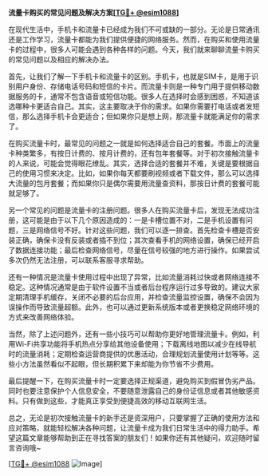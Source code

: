 **流量卡购买的常见问题及解决方案[[TG💪+ @esim1088](https://t.me/s/esim1088)]**

在现代生活中，手机卡和流量卡已经成为我们不可或缺的一部分。无论是日常通讯还是工作学习，流量卡都能为我们提供便捷的网络服务。然而，在购买和使用流量卡的过程中，很多人可能会遇到各种各样的问题。今天，我们就来聊聊流量卡购买的常见问题以及相应的解决办法。

首先，让我们了解一下手机卡和流量卡的区别。手机卡，也就是SIM卡，是用于识别用户身份、存储电话号码和短信的卡片。而流量卡则是一种专门用于提供移动数据服务的卡，通常不包含语音或短信功能。很多人在选择时会感到困惑，不知道该选哪种卡更适合自己。其实，这主要取决于你的需求。如果你需要打电话或者发短信，那么选择手机卡会更适合；但如果你只是想上网，那流量卡就能满足你的需求了。

在购买流量卡时，最常见的问题之一就是如何选择适合自己的套餐。市面上的流量卡种类繁多，有按日计费的、按月计费的，还有包年套餐等。对于初次接触流量卡的人来说，可能会觉得眼花缭乱。其实，选择合适的套餐并不难，关键是要根据自己的使用习惯来决定。比如，如果你每天都要刷视频或者下载文件，那么可以选择大流量的包月套餐；而如果你只是偶尔需要用流量查资料，那按日计费的套餐可能就足够了。

另一个常见的问题是流量卡的注册问题。很多人在购买流量卡后，发现无法成功注册，这可能是由于以下几个原因造成的：一是卡槽位置不对，二是手机设置有问题，三是网络信号不好。针对这些问题，我们可以逐一排查。首先检查卡槽是否安装正确，确保卡没有反装或者插不到位；其次查看手机的网络设置，确保已经开启了数据连接功能；最后检查网络信号，尽量在信号较强的地方进行操作。如果尝试多次仍然无法注册，可以联系客服寻求帮助。

还有一种情况是流量卡使用过程中出现了异常，比如流量消耗过快或者网络连接不稳定。这种情况通常是由于软件设置不当或者后台程序运行过多导致的。建议大家定期清理手机缓存，关闭不必要的后台应用，并检查流量监控设置，确保不会因为误操作而导致流量超额。此外，也可以通过更新系统版本或者更换稳定网络环境的方式来改善网络体验。

当然，除了上述问题外，还有一些小技巧可以帮助你更好地管理流量卡。例如，利用Wi-Fi共享功能将手机热点分享给其他设备使用；下载离线地图以减少在线导航时的流量消耗；定期检查运营商提供的优惠活动，合理规划流量使用计划等等。这些小方法虽然看似不起眼，但长期积累下来却能为你节省不少费用。

最后提醒一下，在购买流量卡时一定要选择正规渠道，避免购买到假冒伪劣产品。同时也要注意保护个人信息安全，不要随意泄露自己的身份证信息或者其他敏感资料。只有做到这些，才能真正享受到便捷高效的移动互联网生活。

总之，无论是初次接触流量卡的新手还是资深用户，只要掌握了正确的使用方法和应对策略，就能轻松解决各种问题，让流量卡成为我们日常生活中的得力助手。希望这篇文章能够帮助到正在寻找答案的朋友们！如果你还有其他疑问，欢迎随时留言咨询哦~

[[TG💪+ @esim1088](https://t.me/s/esim1088) ![Image](https://i.postimg.cc/4NQfJmqS/Snipaste-2025-05-13-00-14-12.png)]